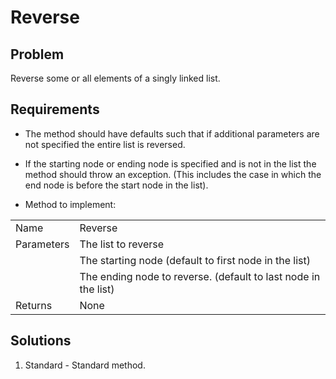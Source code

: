 # Reverse

## Problem
Reverse some or all elements of a singly linked list.

## Requirements
- The method should have defaults such that if additional parameters are
not specified the entire list is reversed.

- If the starting node or ending node is specified and is not in the list 
the method should throw an exception. (This includes the case in which
the end node is before the start node in the list).

- Method to implement:  

|            |                                                               |
|------------|---------------------------------------------------------------|
| Name       | Reverse                                                       |
| Parameters | The list to reverse                                           |
|            | The starting node (default to first node in the list)         |
|            | The ending node to reverse. (default to last node in the list) |
| Returns    | None                                                          |

## Solutions
1. Standard - Standard method.